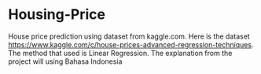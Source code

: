 # Housing-Price
House price prediction using dataset from kaggle.com. Here is the dataset https://www.kaggle.com/c/house-prices-advanced-regression-techniques. The method that used is Linear Regression. The explanation from the project will using Bahasa Indonesia
